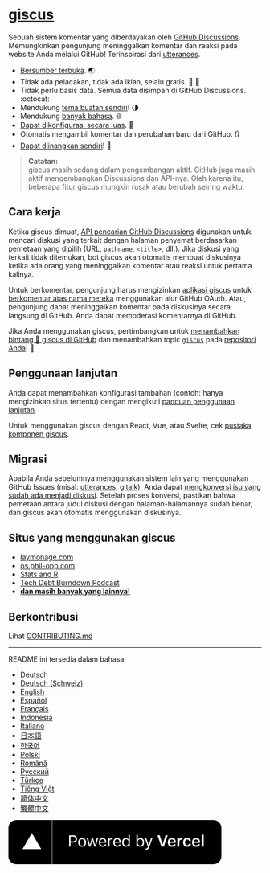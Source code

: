 # [giscus][giscus]

Sebuah sistem komentar yang diberdayakan oleh [GitHub Discussions][discussions]. Memungkinkan pengunjung meninggalkan komentar dan reaksi pada website Anda melalui GitHub! Terinspirasi dari [utterances][utterances].

- [Bersumber terbuka][repo]. 🌏
- Tidak ada pelacakan, tidak ada iklan, selalu gratis. 📡 🚫
- Tidak perlu basis data. Semua data disimpan di GitHub Discussions. :octocat:
- Mendukung [tema buatan sendiri][creating-custom-themes]! 🌗
- Mendukung [banyak bahasa][multiple-languages]. 🌐
- [Dapat dikonfigurasi secara luas][advanced-usage]. 🔧
- Otomatis mengambil komentar dan perubahan baru dari GitHub. 🔃
- [Dapat diinangkan sendiri][self-hosting]! 🤳

> **Catatan:**\
> giscus masih sedang dalam pengembangan aktif. GitHub juga masih aktif mengembangkan Discussions dan API-nya. Oleh karena itu, beberapa fitur giscus mungkin rusak atau berubah seiring waktu.

## Cara kerja

Ketika giscus dimuat, [API pencarian GitHub Discussions][search-api] digunakan untuk mencari diskusi yang terkait dengan halaman penyemat berdasarkan pemetaan yang dipilih (URL, `pathname`, `<title>`, dll.). Jika diskusi yang terkait tidak ditemukan, bot giscus akan otomatis membuat diskusinya ketika ada orang yang meninggalkan komentar atau reaksi untuk pertama kalinya.

Untuk berkomentar, pengunjung harus mengizinkan [aplikasi giscus][giscus-app] untuk [berkomentar atas nama mereka][authorization] menggunakan alur GitHub OAuth. Atau, pengunjung dapat meninggalkan komentar pada diskusinya secara langsung di GitHub. Anda dapat memoderasi komentarnya di GitHub.

[giscus]: https://giscus.app/id
[discussions]: https://docs.github.com/en/discussions
[utterances]: https://github.com/utterance/utterances
[repo]: https://github.com/giscus/giscus
[advanced-usage]: https://github.com/giscus/giscus/blob/main/ADVANCED-USAGE.md
[creating-custom-themes]: https://github.com/giscus/giscus/blob/main/ADVANCED-USAGE.md#data-theme
[multiple-languages]: https://github.com/giscus/giscus/blob/main/CONTRIBUTING.md#adding-localizations
[self-hosting]: https://github.com/giscus/giscus/blob/main/SELF-HOSTING.md
[search-api]: https://docs.github.com/en/graphql/guides/using-the-graphql-api-for-discussions#search
[giscus-app]: https://github.com/apps/giscus
[authorization]: https://docs.github.com/en/developers/apps/identifying-and-authorizing-users-for-github-apps

<!-- configuration -->

Jika Anda menggunakan giscus, pertimbangkan untuk [menambahkan bintang 🌟 giscus di GitHub][repo] dan menambahkan topic [`giscus`][giscus-topic] pada [repositori Anda][topic-howto]! 🎉

## Penggunaan lanjutan

Anda dapat menambahkan konfigurasi tambahan (contoh: hanya mengizinkan situs tertentu) dengan mengikuti [panduan penggunaan lanjutan][advanced-usage].

Untuk menggunakan giscus dengan React, Vue, atau Svelte, cek [pustaka komponen giscus][giscus-component].

## Migrasi

Apabila Anda sebelumnya menggunakan sistem lain yang menggunakan GitHub Issues (misal: [utterances][utterances], [gitalk][gitalk]), Anda dapat [mengkonversi isu yang sudah ada menjadi diskusi][convert]. Setelah proses konversi, pastikan bahwa pemetaan antara judul diskusi dengan halaman-halamannya sudah benar, dan giscus akan otomatis menggunakan diskusinya.

## Situs yang menggunakan giscus

- [laymonage.com][laymonage-website]
- [os.phil-opp.com][os-phil-opp]
- [Stats and R][statsandr]
- [Tech Debt Burndown Podcast][techdebtburndown]
- [**dan masih banyak yang lainnya!**][giscus-topic]

## Berkontribusi

Lihat [CONTRIBUTING.md][contributing]

[giscus-component]: https://github.com/giscus/giscus-component
[repo]: https://github.com/giscus/giscus
[giscus-topic]: https://github.com/topics/giscus
[topic-howto]: https://docs.github.com/en/github/administering-a-repository/classifying-your-repository-with-topics
[advanced-usage]: https://github.com/giscus/giscus/blob/main/ADVANCED-USAGE.md
[utterances]: https://github.com/utterance/utterances
[gitalk]: https://github.com/gitalk/gitalk
[convert]: https://docs.github.com/en/discussions/managing-discussions-for-your-community/moderating-discussions#converting-an-issue-to-a-discussion
[laymonage-website]: https://laymonage.com/posts/giscus
[os-phil-opp]: https://os.phil-opp.com
[statsandr]: https://statsandr.com
[techdebtburndown]: https://techdebtburndown.com
[contributing]: https://github.com/giscus/giscus/blob/main/CONTRIBUTING.md

<!-- end -->

---

README ini tersedia dalam bahasa:

- [Deutsch](README.de.md)
- [Deutsch (Schweiz)](README.gsw.md)
- [English](README.md)
- [Español](README.es.md)
- [Français](README.fr.md)
- [Indonesia](README.id.md)
- [Italiano](README.it.md)
- [日本語](README.ja.md)
- [한국어](README.ko.md)
- [Polski](README.pl.md)
- [Română](README.ro.md)
- [Русский](README.ru.md)
- [Türkçe](README.tr.md)
- [Tiếng Việt](README.vi.md)
- [简体中文](README.zh-CN.md)
- [繁體中文](README.zh-TW.md)

[![Powered by Vercel](public/powered-by-vercel.svg)][vercel]

[vercel]: https://vercel.com/?utm_source=giscus&utm_campaign=oss
